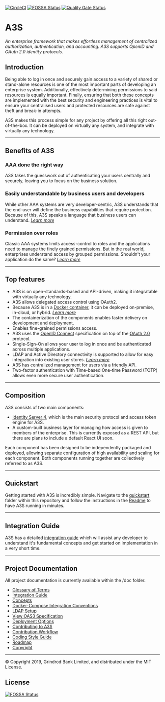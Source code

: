 [![CircleCI](https://circleci.com/gh/GrindrodBank/A3S.svg?style=svg)](https://circleci.com/gh/GrindrodBank/A3S)
[![FOSSA Status](https://app.fossa.com/api/projects/git%2Bgithub.com%2FGrindrodBank%2FA3S.svg?type=shield)](https://app.fossa.com/projects/git%2Bgithub.com%2FGrindrodBank%2FA3S?ref=badge_shield)
[![Quality Gate Status](https://sonarcloud.io/api/project_badges/measure?project=A3S&metric=alert_status)](https://sonarcloud.io/dashboard?id=A3S)

# A3S

*An enterprise framework that makes effortless management of centralized authorization, authentication, and accounting. A3S supports OpenID and OAuth 2.0 identity protocols.*

## Introduction

Being able to log in once and securely gain access to a variety of shared or stand-alone resources is one of the most important parts of developing an enterprise system. Additionally, effectively determining permissions to said resources is equally important. Finally, ensuring that both these concepts are implemented with the best security and engineering practices is vital to ensure your centralised users and protected resources are safe against theft and break-in attempts.

A3S makes this process simple for any project by offering all this right out-of-the-box. It can be deployed on virtually any system, and integrate with virtually any technology.

---

## Benefits of A3S

### **AAA done the right way**

A3S takes the guesswork out of authenticating your users centrally and securely, leaving you to focus on the business solution.

### **Easily understandable by business users and developers**

While other AAA systems are very developer-centric, A3S understands that the end-user will define the business capabilities that require protection. Because of this, A3S speaks a language that business users can understand. *[Learn more](./doc/permissions-over-roles.md#Introduction)*

### **Permission over roles**

Classic AAA systems limits access-control to roles and the applications need to manage the finely grained permissions. But in the real world, enterprises understand access by grouped permissions. Shouldn't your application do the same? *[Learn more](./doc/permissions-over-roles.md#The-A3S-Approach)*

---

## Top features

* A3S is on open-standards-based and API-driven, making it integratable with virtually any technology.
* A3S allows delegated access control using OAuth2.
* Because A3S is in a [Docker container](https://hub.docker.com/r/grindrodbank/a3s), it can be deployed on-premise, in-cloud, or hybrid. *[Learn more](./doc/deployment-options.md)*
* The containerization of the components enables faster delivery on development and deployment.
* Enables fine-grained permissions access.
* A3S uses the [OpenID Connect](https://openid.net/connect/) specification on top of the [OAuth 2.0](https://oauth.net/2/) protocol.
* Single-Sign-On allows your user to log in once and be authenticated across multiple applications.
* LDAP and Active Directory connectivity is supported to allow for easy integration into existing user stores. *[Learn more](./doc/ldap-setup.md)*
* A3S has centralized management for users via a friendly API.
* Two-factor authentication with Time-based One-time Password (TOTP) allows even more secure user authentication.

---

## Composition

A3S consists of two main components:

* [Identity Server 4](https://identityserver.io), which is the main security protocol and access token engine for A3S. 
* A custom-built business layer for managing how access is given to members of the enterprise. This is currently exposed as a REST API, but there are plans to include a default React UI soon.

Each component has been designed to be independently packaged and deployed, allowing separate configuration of high availability and scaling for each component. Both components running together are collectively referred to as A3S.

---

## Quickstart

Getting started with A3S is incredibly simple. Navigate to the [quickstart](./quickstart) folder within this repository and follow the instructions in the [Readme](./quickstart/README.md) to have A3S running in minutes.

---

## Integration Guide

A3S has a detailed [integration guide](./doc/integration-guide.md) which will assist any developer to understand it's fundamental concepts and get started on implementation in a very short time.

---

## Project Documentation

All project documentation is currently available within the /doc folder.

* [Glossary of Terms](./doc/glossary.md)
* [Integration Guide](./doc/integration-guide.md)
* [Concepts](./doc/concepts.md)
* [Docker-Compose Integration Conventions](./doc/integrate-a3s-docker-compose-convention.md)
* [LDAP Setup](./doc/ldap-setup.md)
* [View OAS3 Specification](./doc/viewing-oas3-spec.md)
* [Deployment Options](./doc/deployment-options.md)
* [Contributing to A3S](./doc/contributing.md)
* [Contribution Workflow](./doc/contribution-workflow.md)
* [Coding Style Guide](./doc/coding-style.md)
* [Roadmap](./doc/roadmap.md)
* [Copyright](./doc/copyright.md)

---
&copy; Copyright 2019, Grindrod Bank Limited, and distributed under the MIT License.

## License

[![FOSSA Status](https://app.fossa.io/api/projects/git%2Bgithub.com%2FGrindrodBank%2FA3S.svg?type=large)](https://app.fossa.io/projects/git%2Bgithub.com%2FGrindrodBank%2FA3S?ref=badge_large)
